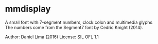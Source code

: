 # mmdisplay

A small font with 7-segment numbers, clock colon and multimedia glyphs.
The numbers come from the Segment7 font by Cedric Knight (2014).

Author: Daniel Lima (2016)
License: SIL OFL 1.1
